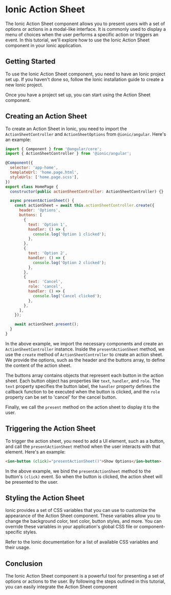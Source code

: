 # Ionic Action Sheet

The Ionic Action Sheet component allows you to present users with a set of options or actions in a modal-like interface. It is commonly used to display a menu of choices when the user performs a specific action or triggers an event. In this tutorial, we'll explore how to use the Ionic Action Sheet component in your Ionic application.

## Getting Started

To use the Ionic Action Sheet component, you need to have an Ionic project set up. If you haven't done so, follow the Ionic installation guide to create a new Ionic project.

Once you have a project set up, you can start using the Action Sheet component.

## Creating an Action Sheet

To create an Action Sheet in Ionic, you need to import the `ActionSheetController` and `ActionSheetOptions` from `@ionic/angular`. Here's an example:

```javascript
import { Component } from '@angular/core';
import { ActionSheetController } from '@ionic/angular';

@Component({
  selector: 'app-home',
  templateUrl: 'home.page.html',
  styleUrls: ['home.page.scss'],
})
export class HomePage {
  constructor(public actionSheetController: ActionSheetController) {}

  async presentActionSheet() {
    const actionSheet = await this.actionSheetController.create({
      header: 'Options',
      buttons: [
        {
          text: 'Option 1',
          handler: () => {
            console.log('Option 1 clicked');
          },
        },
        {
          text: 'Option 2',
          handler: () => {
            console.log('Option 2 clicked');
          },
        },
        {
          text: 'Cancel',
          role: 'cancel',
          handler: () => {
            console.log('Cancel clicked');
          },
        },
      ],
    });

    await actionSheet.present();
  }
}
```

In the above example, we import the necessary components and create an `ActionSheetController` instance. Inside the `presentActionSheet` method, we use the `create` method of `ActionSheetController` to create an action sheet. We provide the options, such as the header and the buttons array, to define the content of the action sheet.

The buttons array contains objects that represent each button in the action sheet. Each button object has properties like `text`, `handler`, and `role`. The `text` property specifies the button label, the `handler` property defines the callback function to be executed when the button is clicked, and the `role` property can be set to 'cancel' for the cancel button.

Finally, we call the `present` method on the action sheet to display it to the user.

## Triggering the Action Sheet

To trigger the action sheet, you need to add a UI element, such as a button, and call the `presentActionSheet` method when the user interacts with that element. Here's an example:

```html
<ion-button (click)="presentActionSheet()">Show Options</ion-button>
```

In the above example, we bind the `presentActionSheet` method to the button's `(click)` event. So when the button is clicked, the action sheet will be presented to the user.

## Styling the Action Sheet

Ionic provides a set of CSS variables that you can use to customize the appearance of the Action Sheet component. These variables allow you to change the background color, text color, button styles, and more. You can override these variables in your application's global CSS file or component-specific styles.

Refer to the Ionic documentation for a list of available CSS variables and their usage.

## Conclusion

The Ionic Action Sheet component is a powerful tool for presenting a set of options or actions to the user. By following the steps outlined in this tutorial, you can easily integrate the Action Sheet component
